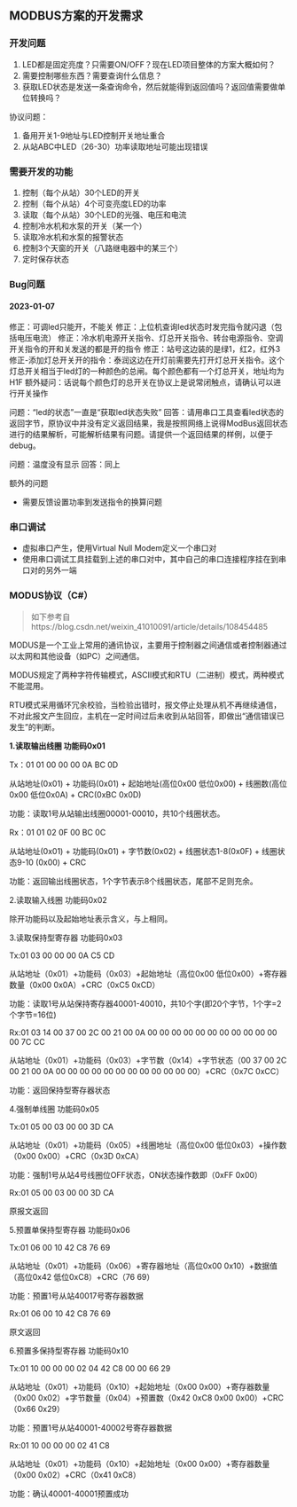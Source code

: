 ## MODBUS方案的开发需求

### 开发问题

1. LED都是固定亮度？只需要ON/OFF？现在LED项目整体的方案大概如何？
2. 需要控制哪些东西？需要查询什么信息？
3. 获取LED状态是发送一条查询命令，然后就能得到返回值吗？返回值需要做单位转换吗？

协议问题：

1. 备用开关1-9地址与LED控制开关地址重合
2. 从站ABC中LED（26-30）功率读取地址可能出现错误

### 需要开发的功能

1. 控制（每个从站）30个LED的开关
2. 控制（每个从站）4个可变亮度LED的功率
3. 读取（每个从站）30个LED的光强、电压和电流
4. 控制冷水机和水泵的开关（某一个）
5. 读取冷水机和水泵的报警状态
6. 控制3个天窗的开关（八路继电器中的某三个）
7. 定时保存状态

### Bug问题

#### 2023-01-07

修正：可调led只能开，不能关
修正：上位机查询led状态时发完指令就闪退（包括电压电流）
修正：冷水机电源开关指令、灯总开关指令、转台电源指令、空调开关指令的开和关发送的都是开的指令
修正：站号这边装的是绿1，红2，红外3
修正-添加灯总开关开的指令：泰润这边在开灯前需要先打开灯总开关指令。这个灯总开关相当于led灯的一种颜色的总闸。每个颜色都有一个灯总开关，地址均为H1F
额外疑问：话说每个颜色灯的总开关在协议上是说常闭触点，请确认可以进行开关操作

问题：“led的状态”一直是“获取led状态失败”
回答：请用串口工具查看led状态的返回字节，原协议中并没有定义返回结果，我是按照网络上说得ModBus返回状态进行的结果解析，可能解析结果有问题。请提供一个返回结果的样例，以便于debug。

问题：温度没有显示
回答：同上

额外的问题

- 需要反馈设置功率到发送指令的换算问题

### 串口调试

- 虚拟串口产生，使用Virtual Null Modem定义一个串口对
- 使用串口调试工具挂载到上述的串口对中，其中自己的串口连接程序挂在到串口对的另外一端

### MODUS协议（C#）

> 如下参考自https://blog.csdn.net/weixin_41010091/article/details/108454485

MODUS是一个工业上常用的通讯协议，主要用于控制器之间通信或者控制器通过以太网和其他设备（如PC）之间通信。

MODUS规定了两种字符传输模式，ASCII模式和RTU（二进制）模式，两种模式不能混用。

RTU模式采用循环冗余校验，当检验出错时，报文停止处理从机不再继续通信，不对此报文产生回应，主机在一定时间过后未收到从站回答，即做出“通信错误已发生”的判断。

**1.读取输出线圈 功能码0x01**

Tx：01 01 00 00 00 0A BC 0D

从站地址(0x01) + 功能码(0x01) + 起始地址(高位0x00 低位0x00) + 线圈数(高位0x00 低位0x0A) + CRC(0xBC 0x0D)

功能：读取1号从站输出线圈00001-00010，共10个线圈状态。

Rx：01 01 02 0F 00 BC 0C

从站地址(0x01) + 功能码(0x01) + 字节数(0x02) + 线圈状态1-8(0x0F) + 线圈状态9-10 (0x00) + CRC

功能：返回输出线圈状态，1个字节表示8个线圈状态，尾部不足则充余。

2.读取输入线圈   功能码0x02     

除开功能码以及起始地址表示含义，与上相同。



3.读取保持型寄存器   功能码0x03

Tx:01 03 00 00 00 0A C5 CD

从站地址（0x01）+功能码（0x03）+起始地址（高位0x00  低位0x00）+寄存器数量（0x00  0x0A）+CRC（0xC5  0xCD）

功能：读取1号从站保持寄存器40001-40010，共10个字(即20个字节，1个字=2个字节=16位)

Rx:01 03 14 00 37 00 2C 00 21 00 0A 00 00 00 00 00 00 00 00 00 00 00 00 7C CC

从站地址（0x01）+功能码（0x03）+字节数（0x14）+字节状态（00 37 00 2C 00 21 00 0A 00 00 00 00 00 00 00 00 00 00 00 00）+CRC（0x7C 0xCC）

功能：返回保持型寄存器状态

 

4.强制单线圈   功能码0x05

Tx:01 05 00 03 00 00 3D CA

从站地址（0x01）+功能码（0x05）+线圈地址（高位0x00  低位0x03）+操作数（0x00  0x00）+CRC（0x3D  0xCA）

功能：强制1号从站4号线圈位OFF状态，ON状态操作数即（0xFF  0x00）

Rx:01 05 00 03 00 00 3D CA

原报文返回

 

5.预置单保持型寄存器   功能码0x06

Tx:01 06 00 10 42 C8 76 69

从站地址（0x01）+功能码（0x06）+寄存器地址（高位0x00  0x10）+数据值（高位0x42  低位0xC8）+CRC（76 69）   

功能：预置1号从站40017号寄存器数据

Rx:01 06 00 10 42 C8 76 69

原文返回
           

6.预置多保持型寄存器   功能码0x10

Tx:01 10 00 00 00 02 04 42 C8 00 00 66 29

从站地址（0x01）+功能码（0x10）+起始地址（0x00  0x00）+寄存器数量（0x00  0x02）+字节数量（0x04）+预置数（0x42 0xC8  0x00  0x00）+CRC（0x66  0x29）           

功能：预置1号从站40001-40002号寄存器数据    

Rx:01 10 00 00 00 02 41 C8 

从站地址（0x01）+功能码（0x10）+起始地址（0x00  0x00）+寄存器数量（0x00  0x02）+CRC（0x41 0xC8）

功能：确认40001-40001预置成功